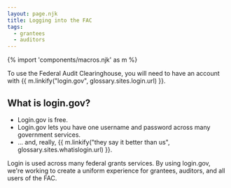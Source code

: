 ```yaml
---
layout: page.njk
title: Logging into the FAC
tags:
  - grantees
  - auditors
---
```


{% import 'components/macros.njk' as m %}

To use the Federal Audit Clearinghouse, you will need to have an account with {{ m.linkify("login.gov", glossary.sites.login.url) }}.

## What is login.gov?

- Login.gov is free.
- Login.gov lets you have one username and password across many government services.
- ... and, really, {{ m.linkify("they say it better than us", glossary.sites.whatislogin.url) }}.

Login is used across many federal grants services. By using login.gov, we're working to create a uniform experience for grantees, auditors, and all users of the FAC.
